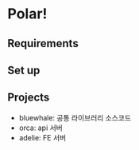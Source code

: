 # Polar!


## Requirements

## Set up

## Projects

* bluewhale: 공통 라이브러리 소스코드
* orca: api 서버
* adelie: FE 서버
